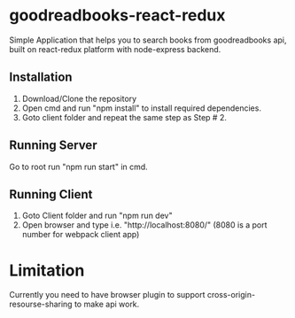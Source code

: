 # goodreadbooks-react-redux
Simple Application that helps you to search books from goodreadbooks api, built on react-redux platform with node-express backend.
## Installation
1) Download/Clone the repository 
2) Open cmd and run "npm install" to install required dependencies.
3) Goto client folder and repeat the same step as Step # 2.
## Running Server
Go to root  run "npm run start" in cmd.
## Running Client
1) Goto Client folder and run "npm run dev"
2) Open browser and type i.e. "http://localhost:8080/" (8080 is a port number for webpack client app)
# Limitation
Currently you need to have browser plugin to support cross-origin-resourse-sharing to make api work.